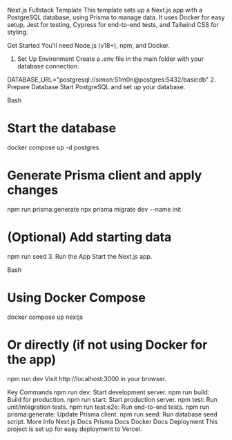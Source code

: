 Next.js Fullstack Template
This template sets up a Next.js app with a PostgreSQL database, using Prisma to manage data. It uses Docker for easy setup, Jest for testing, Cypress for end-to-end tests, and Tailwind CSS for styling.

Get Started
You'll need Node.js (v18+), npm, and Docker.

1. Set Up Environment
Create a .env file in the main folder with your database connection.

DATABASE_URL="postgresql://simon:S1m0n@postgres:5432/basicdb"
2. Prepare Database
Start PostgreSQL and set up your database.

Bash

# Start the database
docker compose up -d postgres

# Generate Prisma client and apply changes
npm run prisma:generate
npx prisma migrate dev --name init

# (Optional) Add starting data
npm run seed
3. Run the App
Start the Next.js app.

Bash

# Using Docker Compose
docker compose up nextjs

# Or directly (if not using Docker for the app)
npm run dev
Visit http://localhost:3000 in your browser.

Key Commands
npm run dev: Start development server.
npm run build: Build for production.
npm run start: Start production server.
npm test: Run unit/integration tests.
npm run test:e2e: Run end-to-end tests.
npm run prisma:generate: Update Prisma client.
npm run seed: Run database seed script.
More Info
Next.js Docs
Prisma Docs
Docker Docs
Deployment
This project is set up for easy deployment to Vercel.